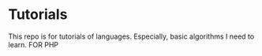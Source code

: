 # Tutorials
This repo is for tutorials of languages.
Especially, basic algorithms I need to learn.
FOR PHP
